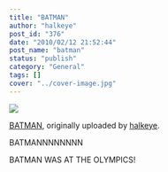 ```yaml
---
title: "BATMAN"
author: "halkeye"
post_id: "376"
date: "2010/02/12 21:52:44"
post_name: "batman"
status: "publish"
category: "General"
tags: []
cover: "../cover-image.jpg"
---
```


![](https://farm5.static.flickr.com/4046/4353110560_5f06134f08.jpg)
  

[BATMAN](https://www.flickr.com/photos/halkeye/4353110560/), originally uploaded by [halkeye](https://www.flickr.com/people/halkeye/).






BATMANNNNNNNN  

  

BATMAN WAS AT THE OLYMPICS!
